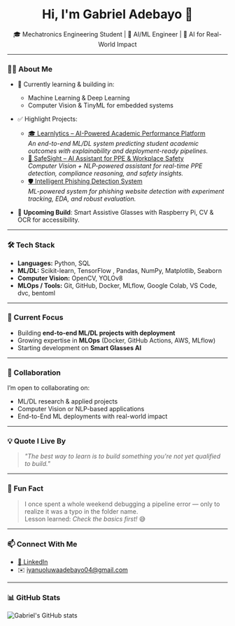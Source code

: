 <h1 align="center">Hi, I'm Gabriel Adebayo 👋</h1>

<p align="center">
  🎓 Mechatronics Engineering Student | 🤖 AI/ML Engineer | 🚀 AI for Real-World Impact
</p>

---

### 👨‍💻 About Me

- 🧠 Currently learning & building in:
  - Machine Learning & Deep Learning 
  - Computer Vision & TinyML for embedded systems
- ✅ Highlight Projects:
  - [🎓 Learnlytics – AI-Powered Academic Performance Platform](https://github.com/iyan-coder/Learnlytics-AI-Powered-Academic-Performance-Platform)  
    *An end-to-end ML/DL system predicting student academic outcomes with explainability and deployment-ready pipelines.*
  - [🦺 SafeSight – AI Assistant for PPE & Workplace Safety](https://github.com/iyan-coder/SafeSight-AI-Assistant)  
    *Computer Vision + NLP-powered assistant for real-time PPE detection, compliance reasoning, and safety insights.*
  - [🛡️ Intelligent Phishing Detection System](https://github.com/iyan-coder/Intelligent-Phishing-Detection-System)  
    *ML-powered system for phishing website detection with experiment tracking, EDA, and robust evaluation.*

- 🔭 **Upcoming Build**: Smart Assistive Glasses with Raspberry Pi, CV & OCR for accessibility.

---

### 🛠️ Tech Stack

- **Languages:** Python, SQL 
- **ML/DL:** Scikit-learn, TensorFlow , Pandas, NumPy, Matplotlib, Seaborn  
- **Computer Vision:** OpenCV, YOLOv8 
- **MLOps / Tools:** Git, GitHub, Docker, MLflow, Google Colab, VS Code, dvc, bentoml 

---

### 🚀 Current Focus

  
- Building **end-to-end ML/DL projects with deployment**  
- Growing expertise in **MLOps** (Docker, GitHub Actions, AWS, MLflow)  
- Starting development on **Smart Glasses AI**  

---

### 🤝 Collaboration

I’m open to collaborating on:
- ML/DL research & applied projects
- Computer Vision or NLP-based applications
- End-to-End ML deployments with real-world impact

---

### 💡 Quote I Live By

> *"The best way to learn is to build something you're not yet qualified to build."*

---

### 🎉 Fun Fact

> I once spent a whole weekend debugging a pipeline error — only to realize it was a typo in the folder name.  
> Lesson learned: *Check the basics first!* 😅

---

### 📫 Connect With Me

- [💼 LinkedIn](https://www.linkedin.com/in/gabriel-adebayo-2a0ba2281/)  
- ✉️ iyanuoluwaadebayo04@gmail.com  

---

### 📊 GitHub Stats

![Gabriel's GitHub stats](https://github-readme-stats.vercel.app/api?username=iyan-coder&show_icons=true&theme=tokyonight)


<!--
**iyan-coder/iyan-coder** is a ✨ _special_ ✨ repository because its `README.md` (this file) appears on your GitHub profile.

Here are some ideas to get you started:

- 🔭 I’m currently working on ...
- 🌱 I’m currently learning ...
- 👯 I’m looking to collaborate on ...
- 🤔 I’m looking for help with ...
- 💬 Ask me about ...
- 📫 How to reach me: ...
- 😄 Pronouns: ...
- ⚡ Fun fact: ...
-->
